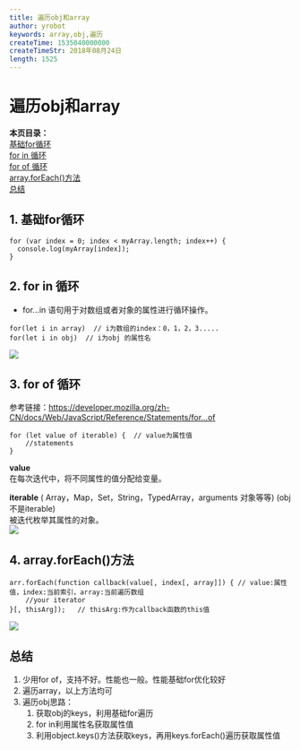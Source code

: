```yaml
---
title: 遍历obj和array
author: yrobot
keywords: array,obj,遍历
createTime: 1535040000000
createTimeStr: 2018年08月24日
length: 1525
---
```

# 遍历obj和array  
__本页目录：__   
[基础for循环](#for)  
[for in 循环](#forin)  
[for of 循环](#forof)  
[array.forEach()方法](#foreach)  
[总结](#summary)  

<a id='for'></a>

## 1. 基础for循环
```
for (var index = 0; index < myArray.length; index++) {
  console.log(myArray[index]);
}
```

<a id='forin'></a>

## 2. for in 循环
- for...in 语句用于对数组或者对象的属性进行循环操作。
```
for(let i in array)  // i为数组的index：0，1，2，3.....
for(let i in obj)  // i为obj 的属性名
```
![](https://ws3.sinaimg.cn/large/006tNbRwgy1fukqtphbb9j31e60bwgmv.jpg)
<a id='forof'></a>

## 3. for of 循环
参考链接：https://developer.mozilla.org/zh-CN/docs/Web/JavaScript/Reference/Statements/for...of
```
for (let value of iterable) {  // value为属性值
    //statements
}
``` 
__value__  
在每次迭代中，将不同属性的值分配给变量。 

__iterable__ ( Array，Map，Set，String，TypedArray，arguments 对象等等) (obj不是iterable)  
被迭代枚举其属性的对象。  
![](https://ws4.sinaimg.cn/large/006tNbRwgy1fukqtq7vk6j31e60fqmzh.jpg)  

<a id='foreach'></a>

## 4. array.forEach()方法
```
arr.forEach(function callback(value[, index[, array]]) { // value:属性值，index:当前索引，array:当前遍历数组
    //your iterator
}[, thisArg]);   // thisArg:作为callback函数的this值
``` 
![](https://ws2.sinaimg.cn/large/006tNbRwgy1fukqto6spyj31ec0c0dh4.jpg)

<a id='summary'></a>

## 总结
1. 少用for of，支持不好。性能也一般。性能基础for优化较好
2. 遍历array，以上方法均可
3. 遍历obj思路：
    1. 获取obj的keys，利用基础for遍历
    2. for in利用属性名获取属性值
    3. 利用object.keys()方法获取keys，再用keys.forEach()遍历获取属性值

